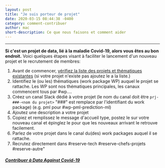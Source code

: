 ```yaml
---
layout: post
title: "Je suis porteur de projet"
date: 2020-03-15 08:44:38 -0400
category: comment-contribuer
author: mac
short-description: Ce que nous faisons et comment aider
---
```


-----

**Si c'est un projet de data, lié à la maladie Covid-19, alors vous êtes au bon endroit.**
Voici quelques étapes visant à faciliter le lancement d'un nouveau projet et le recrutement de membres:
1. Avant de commencer, [vérifiez la liste des projets et thématiques existantes](https://docs.google.com/spreadsheets/d/1UVFem7ICyRmX01QV0xUv4lCS4_k_sDS0OaKrZjG_dtw/edit?usp=sharing) (si votre projet n'existe pas ajoutez le a la liste.)
2. Identifiez le (ou les) thématiques (work package WP) auquel le projet se rattache. Les WP sont nos thématiques principales, les canaux commencent tous par #wp....
3. Créez un canal Slack dédié à votre projet (le nom du canal doit être `prj-###-<nom du projet>` \"###\" est remplace par l'identifiant du work package) (e.g. pml pour #wp-pml-prediction-ml)
4. Ajoutez une description a votre projet
5. Copiez et remplissez le message d'accueil type, postez le sur votre nouveau canal et épinglez le pour que les nouveaux arrivant le retrouve facilement.
6. Parlez de votre projet dans le canal du(des) work packages auquel il se rattache.
7. Recrutez directement dans #reserve-tech #reserve-chefs-projets #reserve-autre"

##### [Contribuer à Data Against Covid-19](https://docs.google.com/forms/d/e/1FAIpQLSdiw56eQNGkm5uQt7mlcR32n--J2rwfSgOYpF9eAKThFNv7rA/viewform)